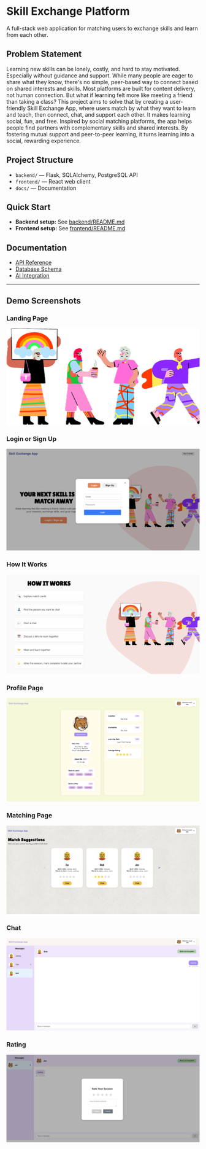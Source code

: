 # Skill Exchange Platform

A full-stack web application for matching users to exchange skills and learn from each other.

## Problem Statement

Learning new skills can be lonely, costly, and hard to stay motivated. Especially without guidance and support. While many people are eager to share what they know, there's no simple, peer-based way to connect based on shared interests and skills.
Most platforms are built for content delivery, not human connection.
But what if learning felt more like meeting a friend than taking a class?
This project aims to solve that by creating a user-friendly Skill Exchange App, where users match by what they want to learn and teach, then connect, chat, and support each other. 
It makes learning social, fun, and free. Inspired by social matching platforms, the app helps people find partners with complementary skills and shared interests. 
By fostering mutual support and peer-to-peer learning, it turns learning into a social, rewarding experience.

## Project Structure

- `backend/` — Flask, SQLAlchemy, PostgreSQL API
- `frontend/` — React web client
- `docs/` — Documentation

## Quick Start

- **Backend setup:** See [backend/README.md](backend/README.md)
- **Frontend setup:** See [frontend/README.md](frontend/README.md)

## Documentation

- [API Reference](docs/API.md)
- [Database Schema](docs/DATABASE.md)
- [AI Integration](docs/SETUP_AI.md)

---

## Demo Screenshots

### Landing Page
![Landing Page](frontend/src/assets/Landing.png)

### Login or Sign Up
![Login or Sign Up](frontend/src/assets/Login%20or%20Sign%20up%20Demo.png)

### How It Works
![How It Works](frontend/src/assets/How%20it%20works%20Demo.png)

### Profile Page
![Profile Page](frontend/src/assets/Profile%20Demo.png)

### Matching Page
![Matching Page](frontend/src/assets/Matching%20Page%20Demo.png)

### Chat
![Chat](frontend/src/assets/Chat%20Demo.png)

### Rating
![Rating](frontend/src/assets/Rating%20Demo.png)
